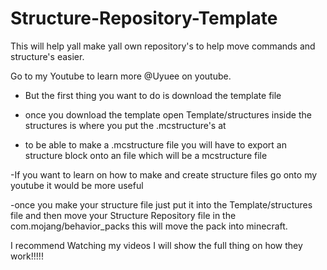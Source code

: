 # Structure-Repository-Template
This will help yall make yall own repository's to help move commands and structure's easier.

Go to my Youtube to learn more @Uyuee on youtube. 

 - But the first thing you want to do is download the template file

 - once you download the template open Template/structures inside the structures is where you put the .mcstructure's at

 - to be able to make a .mcstructure file you will have to export an structure block onto an file which will be a mcstructure file
 
 -If you want to learn on how to make and create structure files go onto my youtube it would be more useful

 -once you make your structure file just put it into the Template/structures file and then move your Structure Repository file in the com.mojang/behavior_packs this will move the pack into minecraft.

I recommend Watching my videos I will show the full thing on how they work!!!!!

